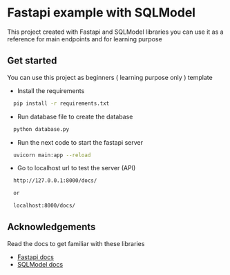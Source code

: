 # Fastapi example with SQLModel

This project created with Fastapi and SQLModel libraries
you can use it as a reference for main endpoints and for learning purpose

## Get started

You can use this project as beginners ( learning purpose only ) template

- Install the requirements

```bash
  pip install -r requirements.txt
```

- Run database file to create the database

```bash
  python database.py
```

- Run the next code to start the fastapi server

```bash
  uvicorn main:app --reload
```

- Go to localhost url to test the server (API)

```bash
  http://127.0.0.1:8000/docs/

  or

  localhost:8000/docs/
```

## Acknowledgements

Read the docs to get familiar with these libraries

- [Fastapi docs](https://fastapi.tiangolo.com/)
- [SQLModel docs](https://sqlmodel.tiangolo.com/)

